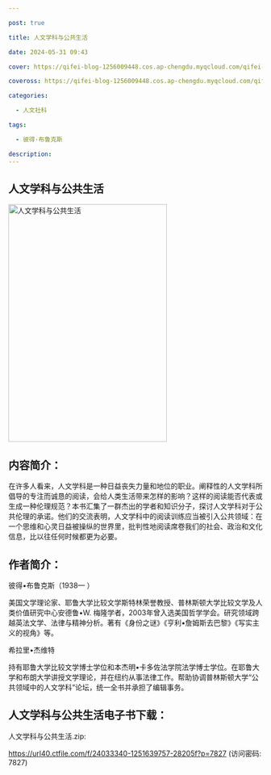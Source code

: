 ```yaml
---

post: true

title: 人文学科与公共生活

date: 2024-05-31 09:43

cover: https://qifei-blog-1256009448.cos.ap-chengdu.myqcloud.com/qifei-blog/s34189263.jpg

coveross: https://qifei-blog-1256009448.cos.ap-chengdu.myqcloud.com/qifei-blog/s34189263.jpg

categories:

  - 人文社科

tags:

  - 彼得·布鲁克斯

description:
---
```


## 人文学科与公共生活

<img alt="人文学科与公共生活" class="aligncenter loading" data-was-processed="true" decoding="async" fetchpriority="high" height="471" src="https://qifei-blog-1256009448.cos.ap-chengdu.myqcloud.com/qifei-blog/s34189263.jpg" style="cursor: zoom-in;" width="314"/>

## 内容简介：

在许多人看来，人文学科是一种日益丧失力量和地位的职业。阐释性的人文学科所倡导的专注而诚恳的阅读，会给人类生活带来怎样的影响？这样的阅读能否代表或生成一种伦理规范？本书汇集了一群杰出的学者和知识分子，探讨人文学科对于公共伦理的承诺。他们的交流表明，人文学科中的阅读训练应当被引入公共领域：在一个思维和心灵日益被操纵的世界里，批判性地阅读席卷我们的社会、政治和文化信息，比以往任何时候都更为必要。

## 作者简介：

彼得•布鲁克斯（1938— ）

美国文学理论家、耶鲁大学比较文学斯特林荣誉教授、普林斯顿大学比较文学及人类价值研究中心安德鲁•W. 梅隆学者，2003年曾入选美国哲学学会。研究领域跨越英法文学、法律与精神分析。著有《身份之谜》《亨利•詹姆斯去巴黎》《写实主义的视角》等。

希拉里•杰维特

持有耶鲁大学比较文学博士学位和本杰明•卡多佐法学院法学博士学位。在耶鲁大学和布朗大学讲授文学理论，并在纽约从事法律工作。帮助协调普林斯顿大学“公共领域中的人文学科”论坛，统一全书并承担了编辑事务。

## 人文学科与公共生活电子书下载：

人文学科与公共生活.zip: 

https://url40.ctfile.com/f/24033340-1251639757-28205f?p=7827 (访问密码: 7827)
